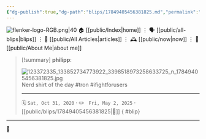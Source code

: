 ```yaml
---
{"dg-publish":true,"dg-path":"blips/17849405456381825.md","permalink":"/blips/17849405456381825/","title":"philipp on instagram @ 2020-10-31","created":"2020-10-31T08:29:00","updated":"2025-05-02T17:43:07"}
---
```



<div class="transclusion internal-embed is-loaded"><div class="markdown-embed">




![flenker-logo-RGB.png|40](/img/user/attachments/flenker-logo-RGB.png)
🏠 [[public/Index\|home]]  ⋮ 🗣️ [[public/all-blips\|blips]] ⋮  📝 [[public/All Articles\|articles]]  ⋮ 🕰️ [[public/now\|now]] ⋮ 🪪 [[public/About Me\|about me]]


</div></div>


> [!summary] **philipp**:
>
> ![123372335_133852734773922_3398518973258633725_n_17849405456381825.jpg](/img/user/attachments/123372335_133852734773922_3398518973258633725_n_17849405456381825.jpg)
> Nerd shirt of the day #tron #ifightforusers
> - - -
>
> 🗓️ <code>Sat, Oct 31, 2020</code>  · ✏️ <code> Fri, May 2, 2025</code>  · [[public/blips/17849405456381825\|🔗]]
{ #blip}


- - -

 👾
